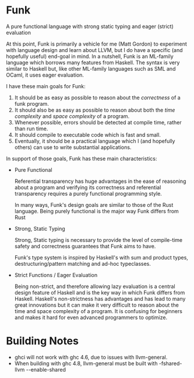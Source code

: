 Funk
====

A pure functional language with strong static typing and eager (strict)
evaluation

At this point, Funk is primarily a vehicle for me (Matt Gordon) to
experiment with language design and learn about LLVM, but I do have a
specific (and hopefully useful) end-goal in mind. In a nutshell, Funk is
an ML-family language which borrows many features from Haskell. The syntax
is very similar to Haskell but, like other ML-family languages such as SML
and OCaml, it uses eager evaluation.

I have these main goals for Funk:

1.  It should be as easy as possible to reason about the *correctness*
    of a funk program.
2.  It should also be as easy as possible to reason about both the
    *time complexity* and *space complexity* of a program.
3.  Whenever possible, errors should be detected at compile time,
    rather than run time.
4.  It should compile to executable code which is fast and small.
5.  Eventually, it should be a practical language which I (and
    hopefully others) can use to write substantial applications.

In support of those goals, Funk has these main characteristics:

*   Pure Functional

    Referential transparency has huge advantages in the ease of reasoning
    about a program and verifying its correctness and referential
    transparency requires a purely functional programming style.

    In many ways, Funk's design goals are similar to those of the Rust
    language. Being purely functional is the major way Funk differs from
    Rust

*   Strong, Static Typing

    Strong, Static typing is necessary to provide the level of
    compile-time safety and correctness guarantees that Funk aims to
    have.

    Funk's type system is inspired by Haskell's with sum and product
    types, destructuring/pattern matching and ad-hoc typeclasses.

*   Strict Functions / Eager Evaluation

    Being non-strict, and therefore allowing lazy evaluation is a central
    design feature of Haskell and is the key way in which Funk differs
    from Haskell. Haskell's non-strictness has advantages and has lead
    to many great innovations but it can make it very difficult to
    reason about the time and space complexity of a program. It is
    confusing for beginners and makes it hard for even advanced
    programmers to optimize.



Building Notes
==============

* ghci will not work with ghc 4.6, due to issues with llvm-general.
* When building with ghc 4.8, llvm-general must be built with -fshared-llvm --enable-shared